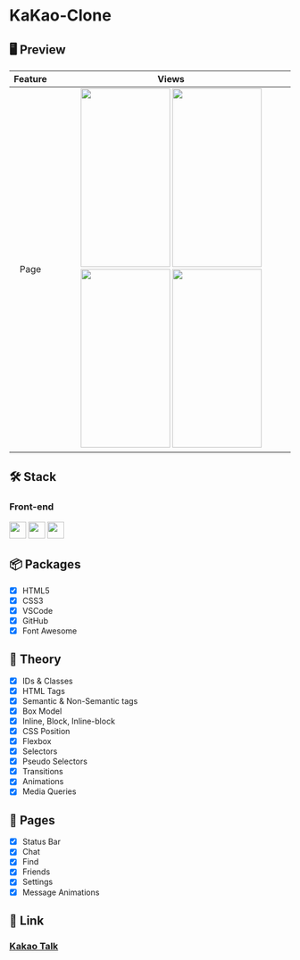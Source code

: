 # KaKao-Clone

## 🖥 Preview

| Feature |                                                                                                                                                                                                                                                                                      Views                                                                                                                                                                                                                                                                                      |
| :-----: | :-----------------------------------------------------------------------------------------------------------------------------------------------------------------------------------------------------------------------------------------------------------------------------------------------------------------------------------------------------------------------------------------------------------------------------------------------------------------------------------------------------------------------------------------------------------------------------: |
|  Page   | <img widtH="160" height="320" src="https://user-images.githubusercontent.com/78011042/142868456-a93648a9-8f46-482f-8ae0-88500cb46d46.png"/> <img widtH="160" height="320" src="https://user-images.githubusercontent.com/78011042/142869486-f47b0262-563d-4b39-8691-680c69a121a8.png"/> <img widtH="160" height="320" src="https://user-images.githubusercontent.com/78011042/142870187-564c7f2e-eed6-46d0-a524-f7045f1184b8.png"/> <img widtH="160" height="320" src="https://user-images.githubusercontent.com/78011042/142870512-9d653b09-37a1-4d15-bb17-5576924fe392.png"/> |

## 🛠 Stack

### Front-end

<img height="30" src="https://img.shields.io/badge/HTML5-E34F26?style=for-the-badge&logo=HTML5&logoColor=white" /> <img height="30" src="https://img.shields.io/badge/CSS3-1572B6?style=for-the-badge&logo=CSS3&logoColor=white"/> <img height="30" src="https://img.shields.io/badge/Github-181717?style=for-the-badge&logo=Github&logoColor=white" />

## 📦 Packages

- [x] HTML5
- [x] CSS3
- [x] VSCode
- [x] GitHub
- [x] Font Awesome

## 📖 Theory

- [x] IDs & Classes
- [x] HTML Tags
- [x] Semantic & Non-Semantic tags
- [x] Box Model
- [x] Inline, Block, Inline-block
- [x] CSS Position
- [x] Flexbox
- [x] Selectors
- [x] Pseudo Selectors
- [x] Transitions
- [x] Animations
- [x] Media Queries

## 📱 Pages

- [x] Status Bar
- [x] Chat
- [x] Find
- [x] Friends
- [x] Settings
- [x] Message Animations

## 🔗 Link

### [Kakao Talk](https://jinwook-song.github.io/kokoa-clone-2021/)
